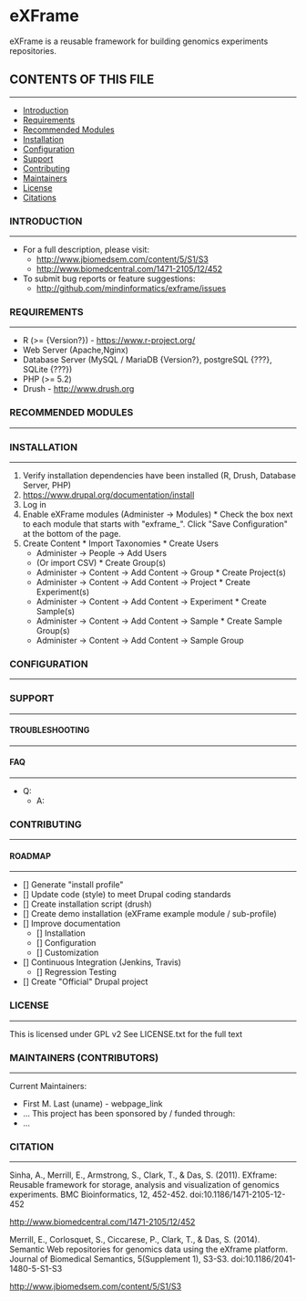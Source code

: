 # eXFrame
eXFrame is a reusable framework for building genomics experiments repositories.

## CONTENTS OF THIS FILE
---------------------

  * [Introduction](./README#INTRODUCTION)
  * [Requirements](./README#REQUIREMENTS)
  * [Recommended Modules](./README#RECOMMENDED-MODULES)
  * [Installation](./README#INSTALLATION)
  * [Configuration](./README#CONFIGURATION)
  * [Support](./README#SUPPORT)
  * [Contributing](./README#CONTRIBUTING)
  * [Maintainers](./README#MAINTAINERS)
  * [License](./README#LICENSE)
  * [Citations](./README#CITATIONS)
  
### INTRODUCTION
------------

  * For a full description, please visit:
    * http://www.jbiomedsem.com/content/5/S1/S3
    * http://www.biomedcentral.com/1471-2105/12/452
  * To submit bug reports or feature suggestions:
    * http://github.com/mindinformatics/exframe/issues

### REQUIREMENTS
------------

  * R (&gt;= {Version?}) - https://www.r-project.org/
  * Web Server (Apache,Nginx) 
  * Database Server (MySQL / MariaDB {Version?}, postgreSQL {???}, SQLite {???})
  * PHP (&gt;= 5.2)
  * Drush - http://www.drush.org

### RECOMMENDED MODULES
-------------------


### INSTALLATION
------------

  1. Verify installation dependencies have been installed (R, Drush, Database Server, PHP)
  2. https://www.drupal.org/documentation/install
  3. Log in
  4. Enable eXFrame modules (Administer -> Modules)
    * Check the box next to each module that starts with "exframe_". Click "Save Configuration" at the bottom of the page.
  5. Create Content
    * Import Taxonomies
    * Create Users
      * Administer -> People -> Add Users
      * (Or import CSV)
    * Create Group(s)
      * Administer -> Content -> Add Content -> Group
    * Create Project(s)
      * Administer -> Content -> Add Content -> Project
    * Create Experiment(s)
      * Administer -> Content -> Add Content -> Experiment
    * Create Sample(s)
      * Administer -> Content -> Add Content -> Sample
    * Create Sample Group(s)
      * Administer -> Content -> Add Content -> Sample Group
  
### CONFIGURATION
-------------


### SUPPORT
-------


#### TROUBLESHOOTING
---------------


#### FAQ
---

  * Q: 
    * A: 


### CONTRIBUTING
------------

#### ROADMAP
------------

  * [] Generate "install profile"
  * [] Update code (style) to meet Drupal coding standards
  * [] Create installation script (drush)
  * [] Create demo installation (eXFrame example module / sub-profile)
  * [] Improve documentation
    * [] Installation
    * [] Configuration
    * [] Customization
  * [] Continuous Integration (Jenkins, Travis)
    * [] Regression Testing
  * [] Create "Official" Drupal project
  
### LICENSE
-------
This is licensed under GPL v2
See LICENSE.txt for the full text

### MAINTAINERS (CONTRIBUTORS)
-----------

Current Maintainers:
  * First M. Last (uname) - webpage_link
  * ...
This project has been sponsored by / funded through:
  * ...

### CITATION
--------

Sinha, A., Merrill, E., Armstrong, S., Clark, T., & Das, S. (2011). EXframe: Reusable framework for storage, analysis and visualization of genomics experiments. BMC Bioinformatics, 12, 452-452. doi:10.1186/1471-2105-12-452

http://www.biomedcentral.com/1471-2105/12/452


Merrill, E., Corlosquet, S., Ciccarese, P., Clark, T., & Das, S. (2014). Semantic Web repositories for genomics data using the eXframe platform. Journal of Biomedical Semantics, 5(Supplement 1), S3-S3. doi:10.1186/2041-1480-5-S1-S3 

http://www.jbiomedsem.com/content/5/S1/S3
